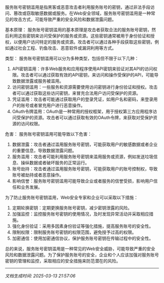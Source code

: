 服务账号密钥滥用是指黑客或恶意攻击者利用服务账号的密钥，通过非法手段访问、篡改或窃取敏感数据或服务。在Web安全领域，服务账号密钥滥用是一种常见的攻击方式，可能导致严重的安全风险和数据泄露问题。

基本原理：
服务账号密钥滥用的基本原理是攻击者获取合法的服务账号密钥，然后利用这些密钥来访问受保护的服务或资源。这些密钥通常被用于身份验证和授权，以便用户访问特定的服务或资源。攻击者可以通过各种手段获取这些密钥，例如通过社会工程、钓鱼攻击、恶意软件或漏洞利用等方式。

类型：
服务账号密钥滥用可以分为多种类型，包括但不限于以下几种：
1. API密钥滥用：许多Web服务和应用程序使用API密钥来验证对其API的访问权限。攻击者可以通过获取有效的API密钥，来访问和操作受保护的API，可能导致数据泄露或服务被滥用。
2. 访问密钥滥用：一些服务和资源需要使用访问密钥进行身份验证和授权。攻击者可以通过获取这些访问密钥，来冒充合法用户访问受保护的资源。
3. 凭证滥用：攻击者可能通过获取用户的登录凭证，如用户名和密码，来登录用户的账号或者冒充用户进行恶意操作。
4. OAuth令牌滥用：OAuth是一种常用的授权框架，用于授权第三方应用程序访问受保护的资源。攻击者可以通过获取有效的OAuth令牌，来获取对受保护资源的访问权限。

危害：
服务账号密钥滥用可能导致以下危害：
1. 数据泄露：攻击者通过滥用服务账号密钥，可能获取用户的敏感数据或者企业的重要信息，导致数据泄露问题。
2. 服务滥用：攻击者可能利用服务账号密钥来滥用服务或资源，例如发送垃圾信息、操纵数据或者破坏服务的正常运行。
3. 账号劫持：攻击者通过滥用服务账号密钥，可能获取用户的账号控制权，导致账号被劫持或者恶意操作。
4. 影响信誉：服务账号密钥滥用可能导致企业或者服务的信誉受损，影响用户信任和业务发展。

为了防止服务账号密钥滥用，Web安全专家和企业可以采取以下措施：
1. 定期轮换密钥：定期更换服务账号密钥，减少密钥泄露的风险。
2. 加强监控：监控服务账号密钥的使用情况，及时发现异常活动并采取相应措施。
3. 强化身份验证：采用多因素身份验证等强化措施，提高服务账号的安全性。
4. 限制权限：限制服务账号密钥的权限范围，避免授予过高的权限。
5. 加密通信：使用加密通信协议，保护服务账号密钥在传输过程中的安全性。

总的来说，服务账号密钥滥用是一种常见的Web安全威胁，可能导致严重的安全风险和数据泄露问题。为了保护服务账号的安全，企业和个人应该加强对服务账号密钥的管理和监控，采取相应的安全措施来防范潜在的风险。

---

*文档生成时间: 2025-03-13 21:57:06*












